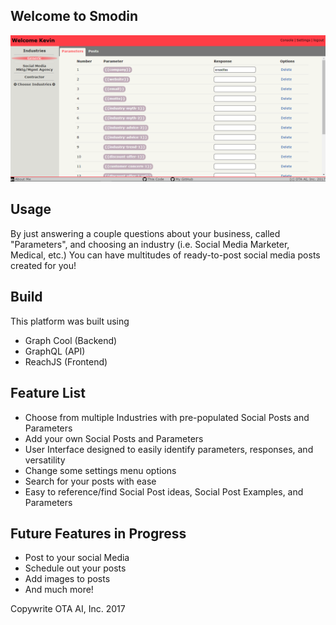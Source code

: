 ## Welcome to Smodin
![Smodin Background Image](https://github.com/KevinDanikowski/smodin-post-writer/blob/master/src/images/CURRENT-INTERFACE.PNG?raw=true)

## Usage
By just answering a couple questions about your business, called "Parameters", and choosing an industry (i.e. Social Media Marketer, Medical, etc.) You can have multitudes of ready-to-post social media posts created for you!

## Build
This platform was built using
- Graph Cool (Backend)
- GraphQL (API)
- ReachJS (Frontend)

## Feature List
- Choose from multiple Industries with pre-populated Social Posts and Parameters
- Add your own Social Posts and Parameters
- User Interface designed to easily identify parameters, responses, and versatility
- Change some settings menu options
- Search for your posts with ease
- Easy to reference/find Social Post ideas, Social Post Examples, and Parameters

## Future Features in Progress
- Post to your social Media
- Schedule out your posts
- Add images to posts
- And much more!

Copywrite  OTA AI, Inc. 2017